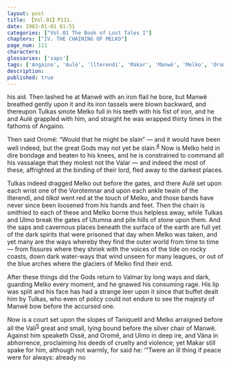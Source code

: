```yaml
---
layout: post
title: 【Vol.01】P111.
date: 1983-01-01 01:51
categories: ["Vol.01 The Book of Lost Tales I"]
chapters: ["IV. THE CHAINING OF MELKO"]
page_num: 111
characters: 
glossaries: ['saps']
tags: ['Angaino', 'Aulë', 'llterendi', 'Makar', 'Manwë', 'Melko', 'Oromë', 'Ossë']
description: 
published: true
---
```


<p style="text-indent: 0;">
his aid. Then lashed he at Manwë with an iron flail he bore, but Manwë breathed gently upon it and its iron tassels were blown backward, and thereupon Tulkas smote Melko full in his teeth with his fist of iron, and he and Aulë grappled with him, and straight he was wrapped thirty times in the fathoms of Angaino.
</p>

Then said Oromë: “Would that he might be slain” — and it would have been well indeed, but the great Gods may not yet be slain.<SUP>[4]({{site.baseurl}}/vol01-p115)</SUP> Now is Melko held in dire bondage and beaten to his knees, and he is constrained to command all his vassalage that they molest not the Valar — and indeed the most of these, affrighted at the binding of their lord, fled away to the darkest places.

Tulkas indeed dragged Melko out before the gates, and there Aulë set upon each wrist one of the Vorotemnar and upon each ankle twain of the Ilterendi, and <I>tilkal</I> went red at the touch of Melko, and those bands have never since been loosened from his hands and feet. Then the chain is smithied to each of these and Melko borne thus helpless away, while Tulkas and Ulmo break the gates of Utumna and pile hills of stone upon them. And the saps and cavernous places beneath the surface of the earth are full yet of the dark spirits that were prisoned that day when Melko was taken, and yet many are the ways whereby they find the outer world from time to time — from fissures where they shriek with the voices of the tide on rocky coasts, down dark water-ways that wind unseen for many leagues, or out of the blue arches where the glaciers of Melko find their end.

After these things did the Gods return to Valmar by long ways and dark, guarding Melko every moment, and he gnawed his consuming rage. His lip was split and his face has had a strange leer upon it since that buffet dealt him by Tulkas, who even of policy could not endure to see the majesty of Manwë bow before the accursed one.

Now is a court set upon the slopes of Taniquetil and Melko arraigned before all the Vali<SUP>[5]({{site.baseurl}}/vol01-p115)</SUP> great and small, lying bound before the silver chair of Manwë. Against him speaketh Ossë, and Oromë, and Ulmo in deep ire, and Vána in abhorrence, proclaiming his deeds of cruelty and violence; yet Makar still spake for him, although not warmly, for said he: ‘“Twere an ill thing if peace were for always: already no

